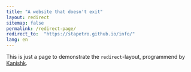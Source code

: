 ```yaml
---
title: "A website that doesn't exit"
layout: redirect
sitemap: false
permalink: /redirect-page/
redirect_to:  "https://stapetro.github.io/info/"
lang: en
---
```

This is just a page to demonstrate the `redirect`-layout, programmend by [Kanishk](http://codingtips.kanishkkunal.in/about/).
